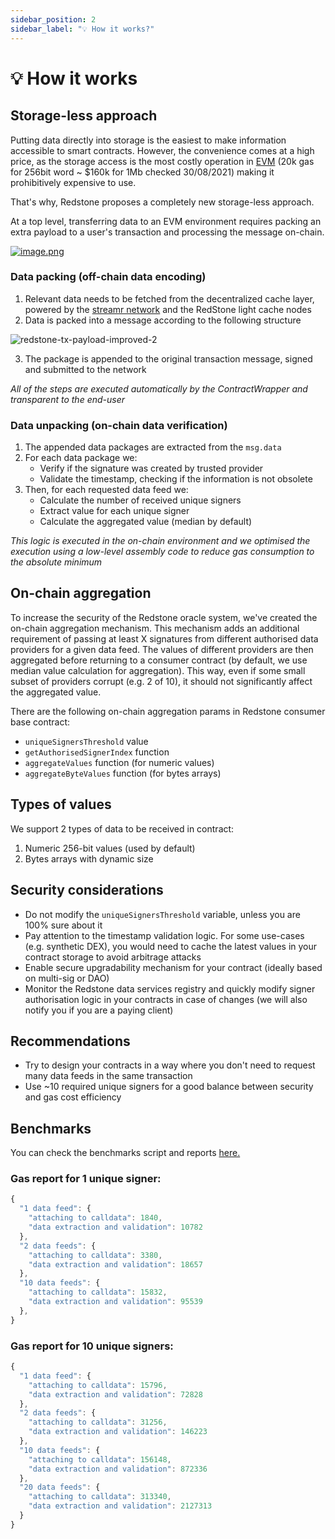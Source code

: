 ```yaml
---
sidebar_position: 2
sidebar_label: "💡 How it works?"
---
```


# 💡 How it works

## Storage-less approach

Putting data directly into storage is the easiest to make information accessible to smart contracts. However, the convenience comes at a high price, as the storage access is the most costly operation in [EVM](https://ethereum.github.io/yellowpaper/paper.pdf) (20k gas for 256bit word ~ $160k for 1Mb checked 30/08/2021) making it prohibitively expensive to use.

That's why, Redstone proposes a completely new storage-less approach.

At a top level, transferring data to an EVM environment requires packing an extra payload to a user's transaction and processing the message on-chain.

[![image.png](https://i.postimg.cc/5NZSqtFT/image.png)](https://postimg.cc/xc3m9n53)

### Data packing (off-chain data encoding)

1. Relevant data needs to be fetched from the decentralized cache layer, powered by the [streamr network](https://streamr.network/) and the RedStone light cache nodes
2. Data is packed into a message according to the following structure

![redstone-tx-payload-improved-2](https://user-images.githubusercontent.com/48165439/196044365-8cb3e020-56f4-46cd-b058-105772aca3a5.png)

<!---
- `TX_PAYLOAD` = `[DATA_PACKAGES][UNSIGNED_METADATA]`
  - `UNSIGNED_METADATA` = `[ANY_MESSAGE][MESSAGE_BYTE_SIZE:3b][REDSTONE_MARKER:9b]`
    - `REDSTONE_MARKER` = `0x000002ed57011e0000`
  - `DATA_PACKAGES` = `[DATA_PACKAGE[0]]..[DATA_PACKAGE[N]][NUMBER_OF_DATA_PACKAGES:2b]`
    - `DATA_PACKAGE` = `[DATA_POINTS][TIMESTAMP:6b][DATA_POINT_VALUE_BYTE_SIZE:4b][DATA_POINTS_COUNT:3b][SIGNATURE:65b]`
      - `DATA_POINT` = `[DATA_POINT_VALUE][DATA_FEED_ID:32b]`
-->

3. The package is appended to the original transaction message, signed and submitted to the network

_All of the steps are executed automatically by the ContractWrapper and transparent to the end-user_

### Data unpacking (on-chain data verification)

1. The appended data packages are extracted from the `msg.data`
2. For each data package we:
   - Verify if the signature was created by trusted provider
   - Validate the timestamp, checking if the information is not obsolete
3. Then, for each requested data feed we:
   - Calculate the number of received unique signers
   - Extract value for each unique signer
   - Calculate the aggregated value (median by default)

_This logic is executed in the on-chain environment and we optimised the execution using a low-level assembly code to reduce gas consumption to the absolute minimum_

## On-chain aggregation

To increase the security of the Redstone oracle system, we've created the on-chain aggregation mechanism. This mechanism adds an additional requirement of passing at least X signatures from different authorised data providers for a given data feed. The values of different providers are then aggregated before returning to a consumer contract (by default, we use median value calculation for aggregation). This way, even if some small subset of providers corrupt (e.g. 2 of 10), it should not significantly affect the aggregated value.

There are the following on-chain aggregation params in Redstone consumer base contract:

- `uniqueSignersThreshold` value
- `getAuthorisedSignerIndex` function
- `aggregateValues` function (for numeric values)
- `aggregateByteValues` function (for bytes arrays)

## Types of values

We support 2 types of data to be received in contract:

1. Numeric 256-bit values (used by default)
2. Bytes arrays with dynamic size

## Security considerations

- Do not modify the `uniqueSignersThreshold` variable, unless you are 100% sure about it
- Pay attention to the timestamp validation logic. For some use-cases (e.g. synthetic DEX), you would need to cache the latest values in your contract storage to avoid arbitrage attacks
- Enable secure upgradability mechanism for your contract (ideally based on multi-sig or DAO)
- Monitor the Redstone data services registry and quickly modify signer authorisation logic in your contracts in case of changes (we will also notify you if you are a paying client)

## Recommendations

- Try to design your contracts in a way where you don't need to request many data feeds in the same transaction
- Use ~10 required unique signers for a good balance between security and gas cost efficiency

## Benchmarks

You can check the benchmarks script and reports [here.](https://github.com/redstone-finance/redstone-oracles-monorepo/tree/main/packages/evm-connector/benchmarks)

### Gas report for 1 unique signer:

```js
{
  "1 data feed": {
    "attaching to calldata": 1840,
    "data extraction and validation": 10782
  },
  "2 data feeds": {
    "attaching to calldata": 3380,
    "data extraction and validation": 18657
  },
  "10 data feeds": {
    "attaching to calldata": 15832,
    "data extraction and validation": 95539
  },
}
```

### Gas report for 10 unique signers:

```js
{
  "1 data feed": {
    "attaching to calldata": 15796,
    "data extraction and validation": 72828
  },
  "2 data feeds": {
    "attaching to calldata": 31256,
    "data extraction and validation": 146223
  },
  "10 data feeds": {
    "attaching to calldata": 156148,
    "data extraction and validation": 872336
  },
  "20 data feeds": {
    "attaching to calldata": 313340,
    "data extraction and validation": 2127313
  }
}
```
